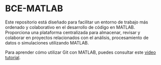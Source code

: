 # BCE-MATLAB

Este repositorio está diseñado para facilitar un entorno de trabajo más ordenado y colaborativo en el desarrollo de código en MATLAB. Proporciona una plataforma centralizada para almacenar, revisar y colaborar en proyectos relacionados con el análisis, procesamiento de datos o simulaciones utilizando MATLAB.

Para aprender cómo utilizar Git con MATLAB, puedes consultar este [video tutorial](https://www.youtube.com/watch?v=O7A27uMduo0).
